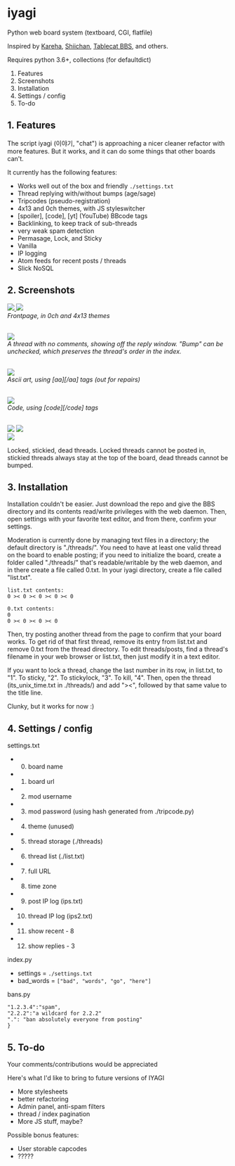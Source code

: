 # iyagi
Python web board system (textboard, CGI, flatfile)

Inspired by [Kareha](http://wakaba.c3.cx/s/web/wakaba_kareha), 
[Shiichan](https://wakaba.c3.cx/shii/shiichan),
[Tablecat BBS](http://tablecat.ipyo.heliohost.org/bbs/), 
and others. 

Requires python 3.6+, collections (for defaultdict)

1. Features
2. Screenshots
3. Installation
4. Settings / config
5. To-do 

## 1. Features
The script iyagi (이야기,  "chat") is approaching a nicer cleaner
refactor with more features. But it works, and it can do some things
that other boards can't.

It currently has the following features:
- Works well out of the box and friendly `./settings.txt`
- Thread replying with/without bumps (age/sage)
- Tripcodes (pseudo-registration)
- 4x13 and 0ch themes, with JS styleswitcher
- [spoiler], [code], [yt] (YouTube) BBcode tags
- Backlinking, to keep track of sub-threads
- very weak spam detection
- Permasage, Lock, and Sticky
- Vanilla
- IP logging 
- Atom feeds for recent posts / threads
- Slick NoSQL  

## 2. Screenshots
<a href="https://i.imgur.com/yJztMga.png">
<img src="https://i.imgur.com/yJztMgab.png">
</a><a href="https://i.imgur.com/OTvViMn.png">
<img src="https://i.imgur.com/OTvViMnb.png"></a>
<br><i>Frontpage, in 0ch and 4x13 themes</i><br>

<br><a href="https://i.imgur.com/DxpsOl8.png">
<img src="https://i.imgur.com/DxpsOl8m.png"></a>
<br><i>A thread with no comments, showing off the reply window. "Bump" can 
be unchecked, which preserves the thread's order in the index.</i><br>

<br><a href="https://i.imgur.com/IR5zORs.png">
<img src="https://i.imgur.com/IR5zORsb.png"></a>
<br><i>Ascii art, using [aa][/aa] tags (out for repairs)</i><br>

<br><a href="https://i.imgur.com/8rDMdab.png">
<img src="https://i.imgur.com/8rDMdabm.png"></a>
<br><i>Code, using [code][/code] tags </i><br>

<br><a href="https://i.imgur.com/1yy0OCd.png">
<img src="https://i.imgur.com/1yy0OCdb.png"></a>
<a href="https://i.imgur.com/ktSWd3u.png">
<img src="https://i.imgur.com/ktSWd3ub.png"></a>
<br><a href="https://i.imgur.com/EoyS473.png">
<img src="https://i.imgur.com/EoyS473m.png"></a><br>

Locked, stickied, dead threads. Locked threads cannot be posted in, 
stickied threads always stay at the top of the board, dead threads 
cannot be bumped.

## 3. Installation
Installation couldn't be easier. Just download the repo and give the BBS 
directory and its contents read/write privileges with the web daemon. 
Then, open settings with your favorite text editor, and from there, 
confirm your settings. 

Moderation is currently done by managing text files in a directory; 
the default directory is "./threads/". You need to have at least one 
valid thread on the board to enable posting; if you need to initialize 
the board, create a folder called "./threads/" that's readable/writable 
by the web daemon, and in there create a file called 0.txt. In your iyagi directory, create a file called "list.txt".

    list.txt contents:
    0 >< 0 >< 0 >< 0 >< 0
      
    0.txt contents:
    0
    0 >< 0 >< 0 >< 0
    
Then, try posting another thread from the page to confirm that your board 
works. To get rid of that first thread, remove its entry from list.txt and
remove 0.txt from the thread directory. To edit threads/posts, find a 
thread's filename in your web browser or list.txt, then just modify it in 
a text editor. 

If you want to lock a thread, change the last number in its row, in 
list.txt, to "1". To sticky, "2". To stickylock, "3". To kill, "4". 
Then, open the thread (its\_unix\_time.txt in ./threads/) and add "><",
followed by that same value to the title line. 

Clunky, but it works for now :) 

## 4. Settings / config 
settings.txt
- 0. board name
- 1. board url
- 2. mod username
- 3. mod password (using hash generated from ./tripcode.py)
- 4. theme (unused)
- 5. thread storage (./threads)
- 6. thread list (./list.txt)
- 7. full URL
- 8. time zone
- 9. post IP log (ips.txt)
- 10. thread IP log (ips2.txt)
- 11. show recent - 8
- 12. show replies - 3

index.py
- settings = `./settings.txt`
- bad_words = `["bad", "words", "go", "here"]`

bans.py
```bans = {"ip address":"reason"
"1.2.3.4":"spam",
"2.2.2":"a wildcard for 2.2.2"
".": "ban absolutely everyone from posting"
}
```


## 5. To-do 
Your comments/contributions would be appreciated 

Here's what I'd like to bring to future versions of IYAGI
- More stylesheets
- better refactoring 
- Admin panel, anti-spam filters
- thread / index pagination
- More JS stuff, maybe?

Possible bonus features:
- User storable capcodes
- ?????
